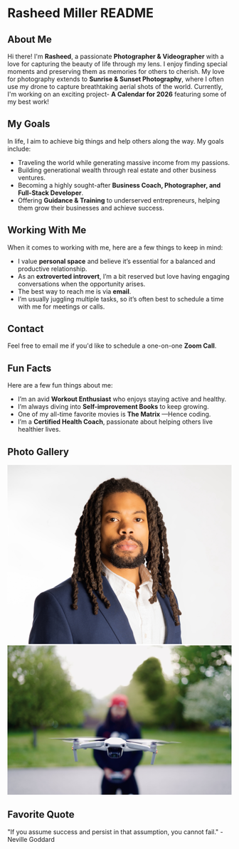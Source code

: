 # Rasheed Miller README

## About Me

Hi there! I'm **Rasheed**, a passionate **Photographer & Videographer** with a love for capturing the beauty of life through my lens. I enjoy finding special moments and preserving them as memories for others to cherish. My love for photography extends to **Sunrise & Sunset Photography**, where I often use my drone to capture breathtaking aerial shots of the world. Currently, I'm working on an exciting project- **A Calendar for 2026** featuring some of my best work!

## My Goals

In life, I aim to achieve big things and help others along the way. My goals include:

- Traveling the world while generating massive income from my passions.
- Building generational wealth through real estate and other business ventures.
- Becoming a highly sought-after **Business Coach, Photographer, and Full-Stack Developer**.
- Offering **Guidance & Training** to underserved entrepreneurs, helping them grow their businesses and achieve success.

## Working With Me

When it comes to working with me, here are a few things to keep in mind:

- I value **personal space** and believe it’s essential for a balanced and productive relationship.
- As an **extroverted introvert**, I’m a bit reserved but love having engaging conversations when the opportunity arises.
- The best way to reach me is via **email**.
- I’m usually juggling multiple tasks, so it’s often best to schedule a time with me for meetings or calls.

## Contact

Feel free to email me if you'd like to schedule a one-on-one **Zoom Call**.

## Fun Facts

Here are a few fun things about me:

- I’m an avid **Workout Enthusiast** who enjoys staying active and healthy.
- I’m always diving into **Self-improvement Books** to keep growing.
- One of my all-time favorite movies is **The Matrix** —Hence coding.
- I’m a **Certified Health Coach**, passionate about helping others live healthier lives.

## Photo Gallery

<img src="./IMAGES/CD7FDAF2-6835-4DA5-8A50-75EFA07E04CB.JPEG"> 

<img src="./IMAGES/EMC01446.jpg">

## Favorite Quote

"If you assume success and persist in that assumption, you cannot fail." 
-Neville Goddard
